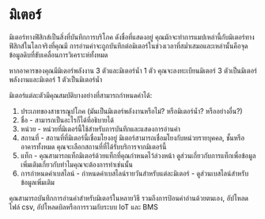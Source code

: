 # มิเตอร์

มิเตอร์ทางฟิสิกส์เป็นสิ่งที่บันทึกการบริโภค ดังชื่อที่แสดงอยู่ คุณมักจะทำการแมปเหล่านี้กับมิเตอร์ทางฟิสิกส์ในโลกจริงที่คุณมี การอ่านค่าจะถูกบันทึกต่อมิเตอร์ในช่วงเวลาที่สม่ำเสมอและเหล่านั้นคือจุดข้อมูลดิบที่ขับเคลื่อนการวิเคราะห์ทั้งหมด

หากอาคารของคุณมีมิเตอร์พลังงาน 3 ตัวและมิเตอร์น้ำ 1 ตัว คุณจะลงทะเบียนมิเตอร์ 3 ตัวเป็นมิเตอร์พลังงานและมิเตอร์ 1 ตัวเป็นมิเตอร์น้ำ

มิเตอร์แต่ละตัวมีคุณสมบัติบางอย่างที่สามารถกำหนดค่าได้:

1. ประเภทของสาธารณูปโภค (มันเป็นมิเตอร์พลังงานหรือไม่? หรือมิเตอร์น้ำ? หรืออย่างอื่น?)
2. ชื่อ - สามารถเป็นอะไรก็ได้ที่อธิบายได้
3. หน่วย - หน่วยที่มิเตอร์นี้ใช้สำหรับการบันทึกและแสดงการอ่านค่า
4. สถานที่ - สถานที่ที่มิเตอร์นี้เชื่อมโยงอยู่ มิเตอร์สามารถเชื่อมโยงกับหน่วยรายบุคคล, ชั้นหรืออาคารทั้งหมด คุณจะเลือกสถานที่ที่ได้รับบริการจากมิเตอร์นี้
5. แท็ก - คุณสามารถแท็กมิเตอร์ด้วยแท็กที่คุณกำหนดไว้ล่วงหน้า ดูส่วนเกี่ยวกับการแท็กเพื่อข้อมูลเพิ่มเติมเกี่ยวกับทำไมคุณจะต้องการทำเช่นนั้น
6. การกำหนดค่าเบสไลน์ - กำหนดค่าเบสไลน์รายวันสำหรับแต่ละมิเตอร์ - ดูส่วนเบสไลน์สำหรับข้อมูลเพิ่มเติม

คุณสามารถบันทึกการอ่านค่าสำหรับมิเตอร์ในหลายวิธี รวมถึงการป้อนค่าอ่านด้วยตนเอง, อัปโหลดไฟล์ csv, อัปโหลดบิลหรือการรวมกับระบบ IoT และ BMS